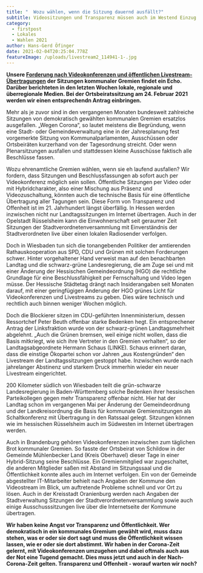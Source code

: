 ```yaml
---
title: "  Wozu wählen, wenn die Sitzung dauernd ausfällt?"
subtitle: Videositzungen und Transparenz müssen auch im Westend Einzug halten!
category:
  - firstpost
  - Lokales
  - Wahlen 2021
author: Hans-Gerd Öfinger
date: 2021-02-04T20:25:04.778Z
featureImage: /uploads/livestream2_114941-1-.jpg
---
```

**Unsere [Forderung nach Videokonferenzen und öffentlichen Livestream-Übertragungen](https://www.linke-im-westend.de/videositzungen-mit-livestream-auch-f%C3%BCr-ortsbeir%C3%A4te-gefordert) der Sitzungen kommunaler Gremien findet ein Echo. Darüber berichteten in den letzten Wochen lokale, regionale und überregionale Medien. Bei der Ortsbeiratssitzung am 24. Februar 2021 werden wir einen entsprechendn Antrag einbringen.**

Mehr als je zuvor sind in den vergangenen Monaten bundesweit zahlreiche Sitzungen von demokratisch gewählten kommunalen Gremien ersatzlos ausgefallen. „Wegen Corona“, so lautet meistens die Begründung, wenn eine Stadt- oder Gemeindeverwaltung eine in der Jahresplanung fest vorgemerkte Sitzung von Kommunalparlamenten, Ausschüssen oder Ortsbeiräten kurzerhand von der Tagesordnung streicht. Oder wenn Plenarsitzungen ausfallen und stattdessen kleine Ausschüsse faktisch alle Beschlüsse fassen.

Wozu ehrenamtliche Gremien wählen, wenn sie eh laufend ausfallen? Wir fordern, dass Sitzungen und Beschlussfassungen ab sofort auch per Videokonferenz möglich sein sollen. Öffentliche Sitzungen per Video oder mit Hybridcharakter, also einer Mischung aus Präsenz und Videozuschaltung, könnten auch die technische Basis für eine öffentliche Übertragung aller Tagungen sein. Diese Form von Transparenz und Offenheit ist im 21. Jahrhundert längst überfällig. In Hessen werden inzwischen nicht nur Landtagssitzungen im Internet übertragen. Auch in der Opelstadt Rüsselsheim kann die Einwohnerschaft seit geraumer Zeit Sitzungen der Stadtverordnetenversammlung mit Einverständnis der Stadtverordneten live über einen lokalen Radiosender verfolgen.

Doch in Wiesbaden tun sich die tonangebenden Politiker der amtierenden Rathauskooperation aus SPD, CDU und Grünen mit solchen Forderungen schwer. Hinter vorgehaltener Hand verweist man auf den benachbarten Landtag und die schwarz-grüne Landesregierung, die am Zuge sei und mit einer Änderung der Hessischen Gemeindeordnung (HGO) die rechtliche Grundlage für eine Beschlussfähigkeit per Fernschaltung und Video legen müsse. Der Hessische Städtetag drängt nach Insiderangaben seit Monaten darauf, mit einer geringfügigen Änderung der HGO grünes Licht für Videokonferenzen und Livestreams zu geben. Dies wäre technisch und rechtlich auch binnen weniger Wochen möglich. 

Doch die Blockierer sitzen im CDU-geführten Innenministerium, dessen Ressortchef Peter Beuth offenbar starke Bedenken hegt. Ein entsprechener Antrag der Linksfraktion wurde von der schwarz-grünen Landtagsmehrheit abgelehnt. „Auch die Grünen bremsen, weil einige nicht wollen, dass die Basis mitkriegt, wie sich ihre Vertreter in den Gremien verhalten“, so der Landtagsabgeordnete Hermann Schaus (LINKE). Schaus erinnert daran, dass die einstige Ökopartei schon vor Jahren „aus Kostengründen“ den Livestream der Landtagssitzungen gestoppt habe. Inzwischen wurde nach jahrelanger Abstinenz und starkem Druck immerhin wieder ein neuer Livestream eingerichtet.

200 Kilometer südlich von Wiesbaden teilt die grün-schwarze Landesregierung in Baden-Württemberg solche Bedenken ihrer hessischen Parteikollegen gegen mehr Transparenz offenbar nicht. Hier hat der Landtag schon im vergangenen Mai per Änderung der Gemeindeordnung und der Landkreisordnung die Basis für kommunale Gremiensitzungen als Schaltkonferenz mit Übertragung in den Ratssaal gelegt. Sitzungen können wie im hessischen Rüsselsheim auch im Südwesten im Internet übertragen werden.

Auch in Brandenburg gehören Videokonferenzen inzwischen zum täglichen Brot kommunaler Gremien. So fasste der Ortsbeirat von Schildow in der Gemeinde Mühlenbecker Land (Kreis Oberhavel) dieser Tage in einer Hybrid-Sitzung seine Beschlüsse. Ein Gremienmitglied war zugeschaltet, die anderen Mitglieder saßen mit Abstand im Sitzungssaal und die Öffentlichkeit konnte alles auch im Internet verfolgen. Ein von der Gemeinde abgestellter IT-Mitarbeiter behielt nach Angaben der Kommune den Videostream im Blick, um auftretende Probleme schnell und vor Ort zu lösen. Auch in der Kreisstadt Oranienburg werden nach Angaben der Stadtverwaltung Sitzungen der Stadtverordnetenversammlung sowie auch einige Ausschusssitzungen live über die Internetseite der Kommune übertragen.

**Wir haben keine Angst vor Transparenz und Öffentlichkeit. Wer demokratisch in ein kommunales Gremium gewählt wird, muss dazu stehen, was er oder sie dort sagt und muss die Öffentlichkeit wissen lassen, wie er oder sie dort abstimmt. Wir haben in der Corona-Zeit gelernt, mit Videokonferenzen umzugehen und dabei oftmals auch aus der Not eine Tugend gemacht. Dies muss jetzt und auch in der Nach-Corona-Zeit gelten. Transparenz und Offenheit - worauf warten wir noch?**